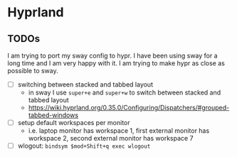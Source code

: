 # Hyprland

## TODOs

I am trying to port my sway config to hypr. 
I have been using sway for a long time and I am very happy with it. I am trying to make hypr as close as possible to sway.

- [ ] switching between stacked and tabbed layout
  - in sway I use `super+e` and `super+w` to switch between stacked and tabbed layout
  - https://wiki.hyprland.org/0.35.0/Configuring/Dispatchers/#grouped-tabbed-windows
- [ ] setup default workspaces per monitor
  - i.e. laptop monitor has workspace 1, first external monitor has workspace 2, second external monitor has workspace 7
- [ ] wlogout: `bindsym $mod+Shift+q exec wlogout`